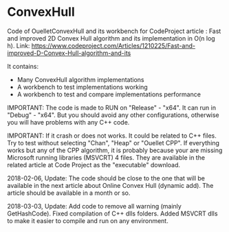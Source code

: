 # ConvexHull
Code of OuelletConvexHull and its workbench for CodeProject article : Fast and improved 2D Convex Hull algorithm and its implementation in O(n log h). Link: https://www.codeproject.com/Articles/1210225/Fast-and-improved-D-Convex-Hull-algorithm-and-its

It contains:
 - Many ConvexHull algorithm implementations
 - A workbench to test implementations working
 - A workbench to test and compare implementations performance

IMPORTANT: The code is made to RUN on "Release" - "x64". It can run in "Debug" - "x64". But you should avoid any other configurations, otherwise you will have problems with any C++ code.

IMPORTANT: If it crash or does not works. It could be related to C++ files. Try to test without selecting "Chan", "Heap" or "Ouellet CPP". If everything works but any of the CPP algorithm, it is probably because your are missing Microsoft running libraries (MSVCRT) 4 files. They are available in the related article at Code Project as the "executable" download.

2018-02-06, Update: The code should be close to the one that will be available in the next article about Online Convex Hull (dynamic add).
The article should be available in a month or so.

2018-03-03, Update: Add code to remove all warning (mainly GetHashCode). Fixed compilation of C++ dlls folders. Added MSVCRT dlls to make it easier to compile and run on any environment.

